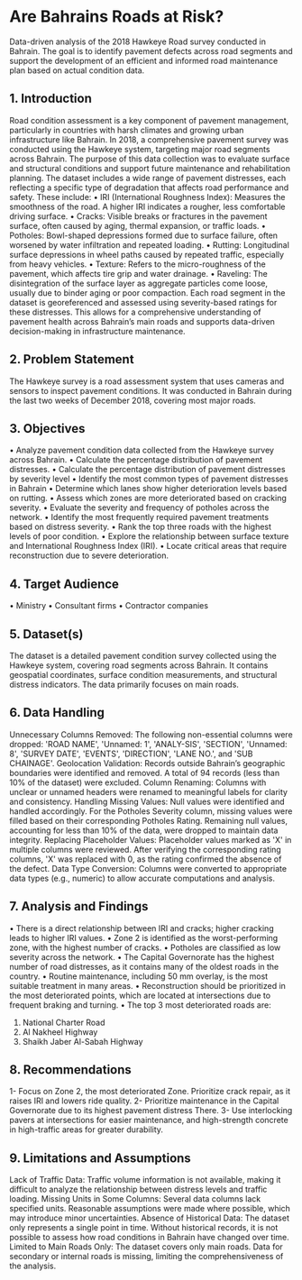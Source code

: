 # Are Bahrains Roads at Risk?
Data-driven analysis of the 2018 Hawkeye Road survey conducted in Bahrain. The goal is to identify pavement defects across road segments and support the development of an efficient and informed road maintenance plan based on actual condition data.

## 1.	Introduction
Road condition assessment is a key component of pavement management, particularly in countries with harsh climates and growing urban infrastructure like Bahrain. In 2018, a comprehensive pavement survey was conducted using the Hawkeye system, targeting major road segments across Bahrain. The purpose of this data collection was to evaluate surface and structural conditions and support future maintenance and rehabilitation planning.
The dataset includes a wide range of pavement distresses, each reflecting a specific type of degradation that affects road performance and safety. These include:
•	IRI (International Roughness Index): Measures the smoothness of the road. A higher IRI indicates a rougher, less comfortable driving surface.
•	Cracks: Visible breaks or fractures in the pavement surface, often caused by aging, thermal expansion, or traffic loads.
•	Potholes: Bowl-shaped depressions formed due to surface failure, often worsened by water infiltration and repeated loading.
•	Rutting: Longitudinal surface depressions in wheel paths caused by repeated traffic, especially from heavy vehicles.
•	Texture: Refers to the micro-roughness of the pavement, which affects tire grip and water drainage.
•	Raveling: The disintegration of the surface layer as aggregate particles come loose, usually due to binder aging or poor compaction.
Each road segment in the dataset is georeferenced and assessed using severity-based ratings for these distresses. This allows for a comprehensive understanding of pavement health across Bahrain’s main roads and supports data-driven decision-making in infrastructure maintenance.

## 2.	Problem Statement
The Hawkeye survey is a road assessment system that uses cameras and sensors to inspect pavement conditions. It was conducted in Bahrain during the last two weeks of December 2018, covering most major roads.

## 3.	Objectives
•	Analyze pavement condition data collected from the Hawkeye survey across Bahrain.
•	Calculate the percentage distribution of pavement distresses.
•	Calculate the percentage distribution of pavement distresses by severity level
•	Identify the most common types of pavement distresses in Bahrain 
•	 Determine which lanes show higher deterioration levels based on rutting.
•	 Assess which zones are more deteriorated based on cracking severity.
•	  Evaluate the severity and frequency of potholes across the network.
•	 Identify the most frequently required pavement treatments based on distress severity.
•	 Rank the top three roads with the highest levels of poor condition.
•	 Explore the relationship between surface texture and International Roughness Index (IRI).
•	 Locate critical areas that require reconstruction due to severe deterioration.

## 4.	Target Audience
•	Ministry
•	Consultant firms
•	Contractor companies 

## 5.	Dataset(s)
The dataset is a detailed pavement condition survey collected using the Hawkeye system, covering road segments across Bahrain. It contains geospatial coordinates, surface condition measurements, and structural distress indicators. The data primarily focuses on main roads.

## 6.	Data Handling
Unnecessary Columns Removed:
The following non-essential columns were dropped:
'ROAD NAME', 'Unnamed: 1', 'ANALY-SIS', 'SECTION', 'Unnamed: 8', 'SURVEY DATE', 'EVENTS', 'DIRECTION', 'LANE NO.', and 'SUB CHAINAGE'.
Geolocation Validation:
Records outside Bahrain’s geographic boundaries were identified and removed. A total of 94 records (less than 10% of the dataset) were excluded.
Column Renaming:
Columns with unclear or unnamed headers were renamed to meaningful labels for clarity and consistency.
Handling Missing Values:
Null values were identified and handled accordingly.
For the Potholes Severity column, missing values were filled based on their corresponding Potholes Rating.
Remaining null values, accounting for less than 10% of the data, were dropped to maintain data integrity.
Replacing Placeholder Values:
Placeholder values marked as 'X' in multiple columns were reviewed.
After verifying the corresponding rating columns, 'X' was replaced with 0, as the rating confirmed the absence of the defect.
Data Type Conversion:
Columns were converted to appropriate data types (e.g., numeric) to allow accurate computations and analysis.



## 7.	Analysis and Findings

•	There is a direct relationship between IRI and cracks; higher cracking leads to higher IRI values.
•	Zone 2 is identified as the worst-performing zone, with the highest number of cracks.
•	Potholes are classified as low severity across the network.
•	The Capital Governorate has the highest number of road distresses, as it contains many of the oldest roads in the country.
•	Routine maintenance, including 50 mm overlay, is the most suitable treatment in many areas.
•	Reconstruction should be prioritized in the most deteriorated points, which are located at intersections due to frequent braking and turning.
•	The top 3 most deteriorated roads are:
1.	National Charter Road
2.	Al Nakheel Highway
3.	Shaikh Jaber Al-Sabah Highway
   
## 8.	Recommendations
1-	Focus on Zone 2, the most deteriorated Zone. Prioritize crack repair, as it raises IRI and lowers ride quality.
2-	Prioritize maintenance in the Capital Governorate due to its highest pavement distress There.
3-	Use interlocking pavers at intersections for easier maintenance, and high-strength concrete in high-traffic areas for greater durability.
  	
## 9.	Limitations and Assumptions
Lack of Traffic Data:
Traffic volume information is not available, making it difficult to analyze the relationship between distress levels and traffic loading.
Missing Units in Some Columns:
Several data columns lack specified units. Reasonable assumptions were made where possible, which may introduce minor uncertainties.
Absence of Historical Data:
The dataset only represents a single point in time. Without historical records, it is not possible to assess how road conditions in Bahrain have changed over time.
Limited to Main Roads Only:
The dataset covers only main roads. Data for secondary or internal roads is missing, limiting the comprehensiveness of the analysis.

